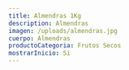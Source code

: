 ```yaml
---
title: Almendras 1Kg
description: Almendras
imagen: /uploads/almendras.jpg
cuerpo: Almendras
productoCategoria: Frutos Secos
mostrarInicio: Si
---
```

